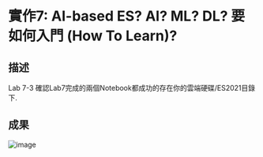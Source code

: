 # 實作7: AI-based ES? AI? ML? DL? 要如何入門 (How To Learn)?
## 描述
Lab 7-3 確認Lab7完成的兩個Notebook都成功的存在你的雲端硬碟/ES2021目錄下.

## 成果
![image](https://user-images.githubusercontent.com/10968626/140632353-34248263-0bcc-4f0d-aee3-a7e08a4cfc1d.png)

